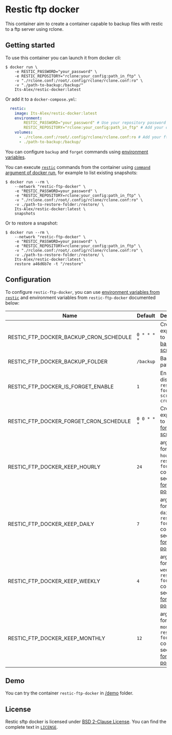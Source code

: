 # Restic ftp docker

This container aim to create a container capable to backup files with restic
to a ftp server using rclone.

## Getting started

To use this container you can launch it from docker cli:

```sh-session
$ docker run \
    -e RESTIC_PASSWORD="your_password" \
    -e RESTIC_REPOSITORY="rclone:your_config:path_in_ftp" \
    -v "./rclone.conf:/root/.config/rclone/rclone.conf:ro" \
    -v "./path-to-backup:/backup/"
    Its-Alex/restic-docker:latest
```

Or add it to a `docker-compose.yml`:

```yaml
  restic:
    image: Its-Alex/restic-docker:latest
    environment:
        RESTIC_PASSWORD="your_password" # Use your repository password
        RESTIC_REPOSITORY="rclone:your_config:path_in_ftp" # Add your config and path
    volumes:
      - ./rclone.conf:/root/.config/rclone/rclone.conf:ro # Add your ftp to rclone config file
      - ./path-to-backup:/backup/
```

You can configure `backup` and `forget` commands using
[environment variables](#configuration).

You can execute [`restic`](https://github.com/restic/restic) commands from the
container using [`command` argument of docker run](https://docs.docker.com/reference/cli/docker/container/run/),
for example to list existing snapshots:

```sh-session
$ docker run --rm \
    --network "restic-ftp-docker" \
    -e "RESTIC_PASSWORD=your_password" \
    -e "RESTIC_REPOSITORY=rclone:your_config:path_in_ftp" \
    -v "./rclone.conf:/root/.config/rclone/rclone.conf:ro" \
    -v ./path-to-restore-folder:/restore/ \
    Its-Alex/restic-docker:latest \
    snapshots
```

Or to restore a snapshot:

```sh-session
$ docker run --rm \
    --network "restic-ftp-docker" \
    -e "RESTIC_PASSWORD=your_password" \
    -e "RESTIC_REPOSITORY=rclone:your_config:path_in_ftp" \
    -v "./rclone.conf:/root/.config/rclone/rclone.conf:ro" \
    -v ./path-to-restore-folder:/restore/ \
    Its-Alex/restic-docker:latest \
    restore a46d6b7e -t "/restore"
```

## Configuration

To configure `restic-ftp-docker`, you can use
[environment variables from `restic`](https://restic.readthedocs.io/en/latest/manual_rest.html)
and environment variables from `restic-ftp-docker` documented below:

| Name                                   | Default     | Description                                                                                                                                                                              |
| -------------------------------------- | ----------- | ---------------------------------------------------------------------------------------------------------------------------------------------------------------------------------------- |
| RESTIC_FTP_DOCKER_BACKUP_CRON_SCHEDULE | `0 * * * *` | Cron expression to launch [backup script](/backup.sh)                                                                                                                                    |
| RESTIC_FTP_DOCKER_BACKUP_FOLDER        | `/backup`   | Backup path                                                                                                                                                                              |
| RESTIC_FTP_DOCKER_IS_FORGET_ENABLE     | `1`         | Enable or disable `restic forget script in crontab`                                                                                                                                      |
| RESTIC_FTP_DOCKER_FORGET_CRON_SCHEDULE | `0 0 * * *` | Cron expression to launch [forget script](/forget.sh)                                                                                                                                    |
| RESTIC_FTP_DOCKER_KEEP_HOURLY          | `24`        | argument for `--keep-hourly` of `restic forget` command, see [restic forget policies](https://restic.readthedocs.io/en/latest/060_forget.html#removing-snapshots-according-to-a-policy)  |
| RESTIC_FTP_DOCKER_KEEP_DAILY           | `7`         | argument for `--keep-daily` of `restic forget` command, see [restic forget policies](https://restic.readthedocs.io/en/latest/060_forget.html#removing-snapshots-according-to-a-policy)   |
| RESTIC_FTP_DOCKER_KEEP_WEEKLY          | `4`         | argument for `--keep-weekly` of `restic forget` command, see [restic forget policies](https://restic.readthedocs.io/en/latest/060_forget.html#removing-snapshots-according-to-a-policy)  |
| RESTIC_FTP_DOCKER_KEEP_MONTHLY         | `12`        | argument for `--keep-monthly` of `restic forget` command, see [restic forget policies](https://restic.readthedocs.io/en/latest/060_forget.html#removing-snapshots-according-to-a-policy) |

## Demo

You can try the container `restic-ftp-docker` in [/demo](/demo/) folder.

## License

Restic sftp docker is licensed under [BSD 2-Clause License](https://opensource.org/licenses/BSD-2-Clause). You can find the
complete text in [`LICENSE`](LICENSE).
